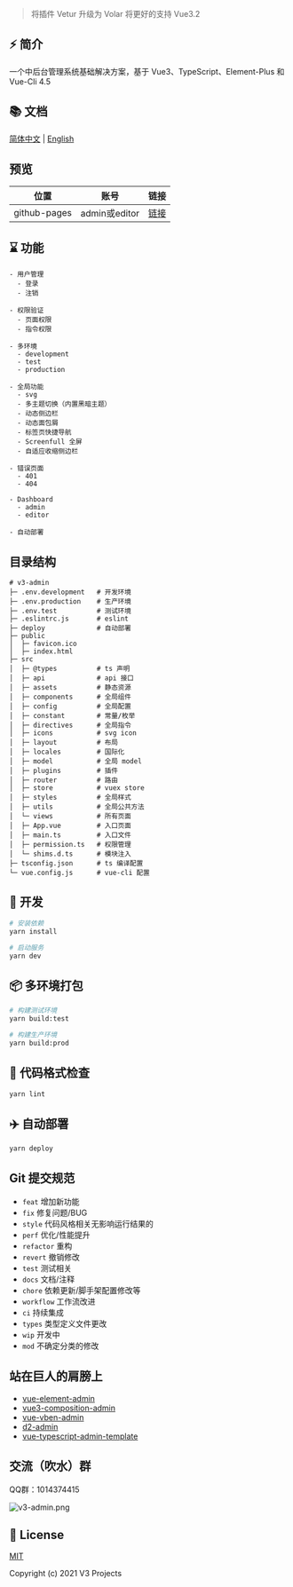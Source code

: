 > 将插件 Vetur 升级为 Volar 将更好的支持 Vue3.2

## ⚡️ 简介

一个中后台管理系统基础解决方案，基于 Vue3、TypeScript、Element-Plus 和 Vue-Cli 4.5

## 📚 文档

[简体中文](https://juejin.cn/post/6963876125428678693) | [English](./README.en.md)

## 预览

| 位置 | 账号 | 链接 |
| --- | --- | --- |
| github-pages | admin或editor | [链接](https://v3-projects.github.io/v3-admin) |

## ⌛ 功能

```text
- 用户管理
  - 登录
  - 注销
	
- 权限验证
  - 页面权限
  - 指令权限

- 多环境
  - development
  - test
  - production
  
- 全局功能
  - svg
  - 多主题切换（内置黑暗主题）
  - 动态侧边栏
  - 动态面包屑
  - 标签页快捷导航
  - Screenfull 全屏
  - 自适应收缩侧边栏

- 错误页面
  - 401
  - 404

- Dashboard
  - admin
  - editor

- 自动部署
```

## 目录结构

```
# v3-admin
├─ .env.development   # 开发环境
├─ .env.production    # 生产环境
├─ .env.test          # 测试环境
├─ .eslintrc.js       # eslint
├─ deploy             # 自动部署
├─ public
│  ├─ favicon.ico
│  ├─ index.html
├─ src
│  ├─ @types          # ts 声明
│  ├─ api             # api 接口
│  ├─ assets          # 静态资源
│  ├─ components      # 全局组件
│  ├─ config          # 全局配置
│  ├─ constant        # 常量/枚举
│  ├─ directives      # 全局指令
│  ├─ icons           # svg icon
│  ├─ layout          # 布局
│  ├─ locales         # 国际化
│  ├─ model           # 全局 model
│  ├─ plugins         # 插件
│  ├─ router          # 路由
│  ├─ store           # vuex store
│  ├─ styles          # 全局样式
│  ├─ utils           # 全局公共方法
│  └─ views           # 所有页面
│  ├─ App.vue         # 入口页面
│  ├─ main.ts         # 入口文件
│  ├─ permission.ts   # 权限管理
│  └─ shims.d.ts      # 模块注入
├─ tsconfig.json      # ts 编译配置
└─ vue.config.js      # vue-cli 配置
```

## 🚀 开发

```bash
# 安装依赖
yarn install

# 启动服务
yarn dev
```

## 📦️ 多环境打包

```bash
# 构建测试环境
yarn build:test

# 构建生产环境
yarn build:prod
```

## 🔧 代码格式检查

```bash
yarn lint
```

## ✈️ 自动部署

```bash
yarn deploy
```

## Git 提交规范

- `feat` 增加新功能
- `fix` 修复问题/BUG
- `style` 代码风格相关无影响运行结果的
- `perf` 优化/性能提升
- `refactor` 重构
- `revert` 撤销修改
- `test` 测试相关
- `docs` 文档/注释
- `chore` 依赖更新/脚手架配置修改等
- `workflow` 工作流改进
- `ci` 持续集成
- `types` 类型定义文件更改
- `wip` 开发中
- `mod` 不确定分类的修改

## 站在巨人的肩膀上

- [vue-element-admin](https://github.com/PanJiaChen/vue-element-admin)
- [vue3-composition-admin](https://github.com/rcyj-FED/vue3-composition-admin)
- [vue-vben-admin](https://github.com/anncwb/vue-vben-admin)
- [d2-admin](https://github.com/d2-projects/d2-admin)
- [vue-typescript-admin-template](https://github.com/Armour/vue-typescript-admin-template)

## 交流（吹水）群

QQ群：1014374415

![v3-admin.png](https://p6-juejin.byteimg.com/tos-cn-i-k3u1fbpfcp/19291ab4cbb24c8c9e743f1701609cb6~tplv-k3u1fbpfcp-watermark.image)

## 📄 License

[MIT](https://github.com/v3-projects/v3-admin/blob/master/LICENSE)

Copyright (c) 2021 V3 Projects
